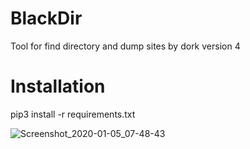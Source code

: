 # BlackDir
Tool for find directory and dump sites by dork version 4
# Installation
pip3 install -r requirements.txt


![Screenshot_2020-01-05_07-48-43](https://user-images.githubusercontent.com/46041727/71780373-f37b6300-2f8f-11ea-8fbc-d6b7b935654b.png)
